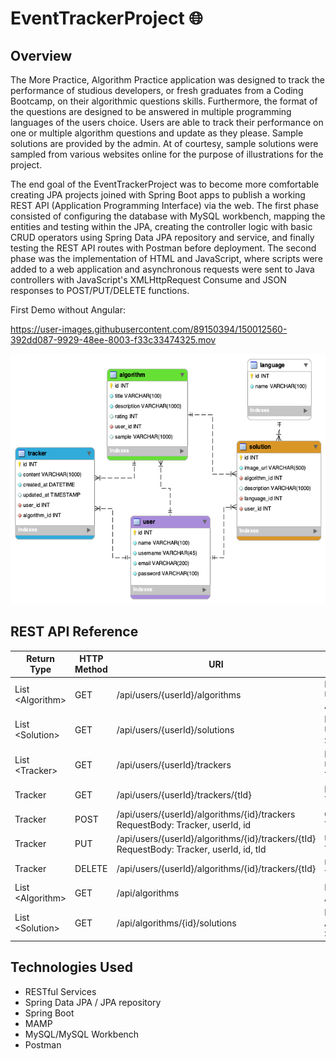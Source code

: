 # EventTrackerProject 🌐

## Overview
The More Practice, Algorithm Practice application was designed to track the performance of studious developers, or fresh graduates from a Coding Bootcamp, on their algorithmic questions skills. Furthermore, the format of the questions are designed to be answered in multiple programming languages of the users choice. Users are able to track their performance on one or multiple algorithm questions and update as they please. Sample solutions are provided by the admin. At of courtesy, sample solutions were sampled from various websites online for the purpose of illustrations for the project.

The end goal of the EventTrackerProject was to become more comfortable creating JPA projects joined with Spring Boot apps to publish a working REST API (Application Programming Interface) via the web. The first phase consisted of configuring the database with MySQL workbench, mapping the entities and testing within the JPA, creating the controller logic with basic CRUD operators using Spring Data JPA repository and service, and finally testing the REST API routes with Postman before deployment. The second phase was the implementation of HTML and JavaScript, where scripts were added to a web application and asynchronous requests were sent to Java controllers with JavaScript's XMLHttpRequest Consume and JSON responses to POST/PUT/DELETE functions. 

First Demo without Angular: 

https://user-images.githubusercontent.com/89150394/150012560-392dd087-9929-48ee-8003-f33c33474325.mov





<img height="400" width="580" src="https://github.com/ai24m/EventTrackerProject/blob/main/DB/algorithmpracticedbschema.png"/>


## REST API Reference
| Return Type      | HTTP Method | URI                  | Purpose            |
|------------------|-------------|----------------------|----------------------------------|
| List \<Algorithm\>            | GET         | /api/users/{userId}/algorithms  |        Retrieve User Algorithms      |
| List \<Solution\>            | GET         | /api/users/{userId}/solutions  |        Retrieve User Solutions      |
| List \<Tracker\>            | GET         | /api/users/{userId}/trackers  |         Retrieve User Trackers      |
| Tracker            | GET         | /api/users/{userId}/trackers/{tId}  |         Retrieve a Tracker      |
| Tracker            | POST         | /api/users/{userId}/algorithms/{id}/trackers  <br> RequestBody: Tracker, userId, id  |   Create Tracker     |
| Tracker            | PUT         | /api/users/{userId}/algorithms/{id}/trackers/{tId}  <br> RequestBody: Tracker, userId, id, tId  |    Update Tracker     |
| Tracker            | DELETE         | /api/users/{userId}/algorithms/{id}/trackers/{tId}  |        Update Tracker      |
| List \<Algorithm\>            | GET         | /api/algorithms |           Retrieve Algorithms      |
| List \<Solution\>             | GET       | /api/algorithms/{id}/solutions |   Retrieve Algorithm Solutions     |




## Technologies Used
* RESTful Services
* Spring Data JPA / JPA repository
* Spring Boot
* MAMP
* MySQL/MySQL Workbench
* Postman 
